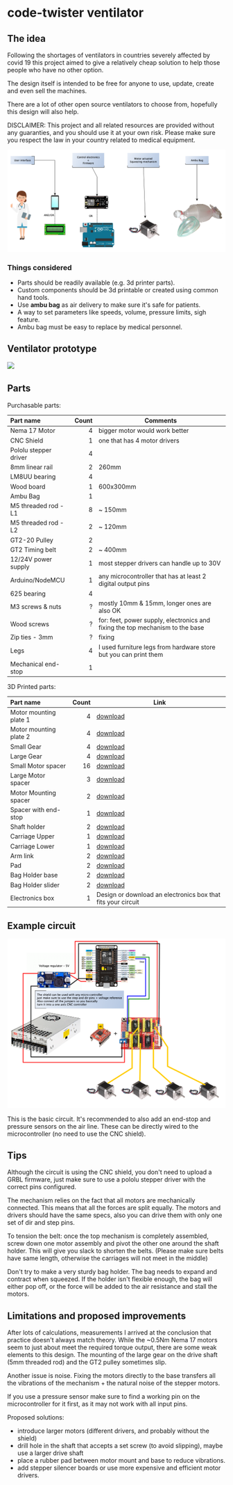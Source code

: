 # code-twister ventilator

## The idea

Following the shortages of ventilators in countries severely affected by covid 19 this project aimed to give a relatively cheap solution to help those people who have no other option.

The design itself is intended to be free for anyone to use, update, create and even sell the machines.

There are a lot of other open source ventilators to choose from, hopefully this design will also help.

DISCLAIMER: This project and all related resources are provided without any guaranties, and you should use it at your own risk. Please make sure you respect the law in your country related to medical equipment.

![Ventilator idea](resources/ventilator_idea.png "The basic ventilator idea")

### Things considered
 - Parts should be readily available (e.g. 3d printer parts).
 - Custom components should be 3d printable or created using common hand tools.
 - Use **ambu bag** as air delivery to make sure it's safe for patients.
 - A way to set parameters like speeds, volume, pressure limits, sigh feature.
 - Ambu bag must be easy to replace by medical personnel.

## Ventilator prototype

[![](http://img.youtube.com/vi/9s-Q_Xbm_GY/0.jpg)](http://www.youtube.com/watch?v=9s-Q_Xbm_GY "Prototype")

## Parts 

Purchasable parts:

| Part name             | Count | Comments                       |
|:----------------------|------:|--------------------------------|
| Nema 17 Motor         |      4| bigger motor would work better |
| CNC Shield            |      1| one that has 4 motor drivers   |
| Pololu stepper driver |      4|                                |
| 8mm linear rail       |      2| 260mm                          |
| LM8UU bearing         |      4|                                |
| Wood board            |      1| 600x300mm                      |
| Ambu Bag              |      1|                                |
| M5 threaded rod - L1  |      8| ~ 150mm                        |
| M5 threaded rod - L2  |      2| ~ 120mm                        |
| GT2-20 Pulley         |      2|                                |
| GT2 Timing belt       |      2| ~ 400mm                        |
| 12/24V power supply   |      1| most stepper drivers can handle up to 30V |
| Arduino/NodeMCU       |      1| any microcontroller that has at least 2 digital output pins |
| 625 bearing           |      4|                                |
| M3 screws & nuts      |      ?| mostly 10mm & 15mm, longer ones are also OK |
| Wood screws           |      ?| for: feet, power supply, electronics and fixing the top mechanism to the base |
| Zip ties - 3mm        |      ?| fixing                                | 
| Legs                  |      4| I used furniture legs from hardware store but you can print them |
| Mechanical end-stop   |      1|                                | 

3D Printed parts:

| Part name                   | Count | Link                             |
|:----------------------------|------:|----------------------------------|
| Motor mounting plate 1      |      4| [download](3d_models/MountingPlate1.stl)  |
| Motor mounting plate 2      |      4| [download](3d_models/MountingPlate2.stl)|
| Small Gear                  |      4| [download](3d_models/InputGear.stl)|
| Large Gear                  |      4| [download](3d_models/OutputGear.stl)|
| Small Motor spacer          |     16| [download](3d_models/SmallMotorSpacer.stl)|
| Large Motor spacer          |      3| [download](3d_models/LargeMotorSpacer.stl)|
| Motor Mounting spacer       |      2| [download](3d_models/MotorMountingSpacer.stl)|
| Spacer with end-stop        |      1| [download](3d_models/SpacerWithEndstop.stl)|
| Shaft holder                |      2| [download](3d_models/ShaftHolder.stl)|
| Carriage Upper              |      1| [download](3d_models/CarriageUpper.stl)|
| Carriage Lower              |      1| [download](3d_models/CarriageLower.stl)|
| Arm link                    |      2| [download](3d_models/ArmLink.stl)|
| Pad                         |      2| [download](3d_models/Pad.stl)|
| Bag Holder base             |      2| [download](3d_models/BagHolderBase.stl)|
| Bag Holder slider           |      2| [download](3d_models/BagHolderSlider.stl)|
| Electronics box             |      1| Design or download an electronics box that fits your circuit |

## Example circuit

![Schematic](resources/schematic.png "An example circuit")

This is the basic circuit. It's recommended to also add an end-stop and pressure sensors on the air line. These can be directly wired to the microcontroller (no need to use the CNC shield).

## Tips

Although the circuit is using the CNC shield, you don't need to upload a GRBL firmware, just make sure to use a pololu stepper driver with the correct pins configured.

The mechanism relies on the fact that all motors are mechanically connected. This means that all the forces are split equally. The motors and drivers should have the same specs, also you can drive them with only one set of dir and step pins.

To tension the belt: once the top mechanism is completely assembled, screw down one motor assembly and pivot the other one around the shaft holder. This will give you slack to shorten the belts. (Please make sure belts have same length, otherwise the carriages will not meet in the middle)

Don't try to make a very sturdy bag holder. The bag needs to expand and contract when squeezed. If the holder isn't flexible enough, the bag will either pop off, or the force will be added to the air resistance and stall the motors.  

## Limitations and proposed improvements

After lots of calculations, measurements I arrived at the conclusion that practice doesn't always match theory.
While the ~0.5Nm Nema 17 motors seem to just about meet the required torque output, there are some weak elements to this design.
The mounting of the large gear on the drive shaft (5mm threaded rod) and the GT2 pulley sometimes slip. 

Another issue is noise. Fixing the motors directly to the base transfers all the vibrations of the mechanism + the natural noise of the stepper motors.

If you use a pressure sensor make sure to find a working pin on the microcontroller for it first, as it may not work with all input pins.

Proposed solutions:
 * introduce larger motors (different drivers, and probably without the shield)
 * drill hole in the shaft that accepts a set screw (to avoid slipping), maybe use a larger drive shaft
 * place a rubber pad between motor mount and base to reduce vibrations.
 * add stepper silencer boards or use more expensive and efficient motor drivers.

